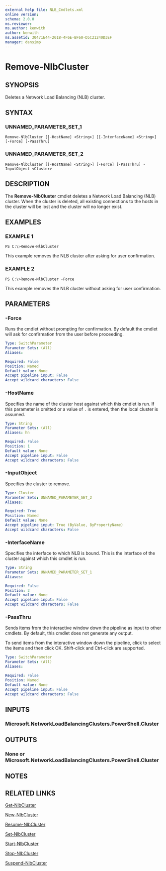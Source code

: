 ```yaml
---
external help file: NLB_Cmdlets.xml
online version: 
schema: 2.0.0
ms.reviewer:
ms.author: kenwith
author: kenwith
ms.assetid: 30471E44-2018-4F6E-BF60-D5C21240D3EF
manager: dansimp
---
```


# Remove-NlbCluster

## SYNOPSIS
Deletes a Network Load Balancing (NLB) cluster.

## SYNTAX

### UNNAMED_PARAMETER_SET_1
```
Remove-NlbCluster [[-HostName] <String>] [[-InterfaceName] <String>] [-Force] [-PassThru]
```

### UNNAMED_PARAMETER_SET_2
```
Remove-NlbCluster [[-HostName] <String>] [-Force] [-PassThru] -InputObject <Cluster>
```

## DESCRIPTION
The **Remove-NlbCluster** cmdlet deletes a Network Load Balancing (NLB) cluster.
When the cluster is deleted, all existing connections to the hosts in the cluster will be lost and the cluster will no longer exist.

## EXAMPLES

### EXAMPLE 1
```
PS C:\>Remove-NlbCluster
```

This example removes the NLB cluster after asking for user confirmation.

### EXAMPLE 2
```
PS C:\>Remove-NlbCluster -Force
```

This example removes the NLB cluster without asking for user confirmation.

## PARAMETERS

### -Force
Runs the cmdlet without prompting for confirmation.
By default the cmdlet will ask for confirmation from the user before proceeding.

```yaml
Type: SwitchParameter
Parameter Sets: (All)
Aliases: 

Required: False
Position: Named
Default value: None
Accept pipeline input: False
Accept wildcard characters: False
```

### -HostName
Specifies the name of the cluster host against which this cmdlet is run.
If this parameter is omitted or a value of `.` is entered, then the local cluster is assumed.

```yaml
Type: String
Parameter Sets: (All)
Aliases: hn

Required: False
Position: 1
Default value: None
Accept pipeline input: False
Accept wildcard characters: False
```

### -InputObject
Specifies the cluster to remove.

```yaml
Type: Cluster
Parameter Sets: UNNAMED_PARAMETER_SET_2
Aliases: 

Required: True
Position: Named
Default value: None
Accept pipeline input: True (ByValue, ByPropertyName)
Accept wildcard characters: False
```

### -InterfaceName
Specifies the interface to which NLB is bound.
This is the interface of the cluster against which this cmdlet is run.

```yaml
Type: String
Parameter Sets: UNNAMED_PARAMETER_SET_1
Aliases: 

Required: False
Position: 2
Default value: None
Accept pipeline input: False
Accept wildcard characters: False
```

### -PassThru
Sends items from the interactive window down the pipeline as input to other cmdlets.
By default, this cmdlet does not generate any output. 

To send items from the interactive window down the pipeline, click to select the items and then click OK.
Shift-click and Ctrl-click are supported.

```yaml
Type: SwitchParameter
Parameter Sets: (All)
Aliases: 

Required: False
Position: Named
Default value: None
Accept pipeline input: False
Accept wildcard characters: False
```

## INPUTS

### Microsoft.NetworkLoadBalancingClusters.PowerShell.Cluster

## OUTPUTS

### None or Microsoft.NetworkLoadBalancingClusters.PowerShell.Cluster

## NOTES

## RELATED LINKS

[Get-NlbCluster](./Get-NlbCluster.md)

[New-NlbCluster](./New-NlbCluster.md)

[Resume-NlbCluster](./Resume-NlbCluster.md)

[Set-NlbCluster](./Set-NlbCluster.md)

[Start-NlbCluster](./Start-NlbCluster.md)

[Stop-NlbCluster](./Stop-NlbCluster.md)

[Suspend-NlbCluster](./Suspend-NlbCluster.md)
